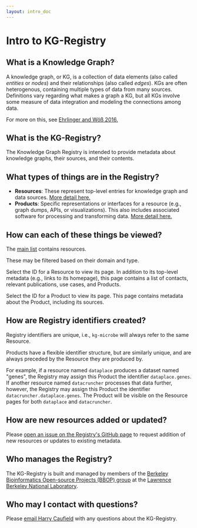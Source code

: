 ```yaml
---
layout: intro_doc
---
```


# Intro to KG-Registry

## What is a Knowledge Graph?

A knowledge graph, or KG, is a collection of data elements (also called _entities_ or _nodes_) and their relationships (also called _edges_). KGs are often heterogenous, containing multiple types of data from many sources. Definitions vary regarding what makes a graph a KG, but all KGs involve some measure of data integration and modeling the connections among data.

For more on this, see [Ehrlinger and Wöß 2016.](https://ceur-ws.org/Vol-1695/paper4.pdf>)

## What is the KG-Registry?

The Knowledge Graph Registry is intended to provide metadata about knowledge graphs, their sources, and their contents.

## What types of things are in the Registry?

- **Resources**: These represent top-level entries for knowledge graph and data sources. [More detail here.](resources.html)
- **Products**: Specific representations or interfaces for a resource (e.g., graph dumps, APIs, or visualizations). This also includes associated software for processing and transforming data. [More detail here.](products.html)

## How can each of these things be viewed?

The [main list](https://kghub.org/kg-registry/) contains resources. 

These may be filtered based on their domain and type.

Select the ID for a Resource to view its page. In addition to its top-level metadata (e.g., links to its homepage), this page contains a list of contacts, relevant publications, use cases, and Products.

Select the ID for a Product to view its page. This page contains metadata about the Product, including its sources.

## How are Registry identifiers created?

Registry identifiers are unique, i.e., `kg-microbe` will always refer to the same Resource.

Products have a flexible identifier structure, but are similarly unique, and are always preceded by the Resource they are produced by.

For example, if a resource named `dataplace` produces a dataset named "genes", the Registry may assign this Product the identifier `dataplace.genes`. If another resource named `datacruncher` processes that data further, however, the Registry may assign this Product the identifier `datacruncher.dataplace.genes`. The Product will be visible on the Resource pages for both `dataplace` and `datacruncher`.

## How are new resources added or updated?

Please [open an issue on the Registry's GitHub page](https://github.com/Knowledge-Graph-Hub/kg-registry/issues/new/choose) to request addition of new resources or updates to existing metadata.

## Who manages the Registry?

The KG-Registry is built and managed by members of the [Berkeley Bioinformatics Open-source Projects (BBOP) group](https://berkeleybop.github.io/) at the [Lawrence Berkeley National Laboratory](https://www.lbl.gov/).

## Who may I contact with questions?

Please [email Harry Caufield](mailto:jhc@lbl.gov) with any questions about the KG-Registry.
